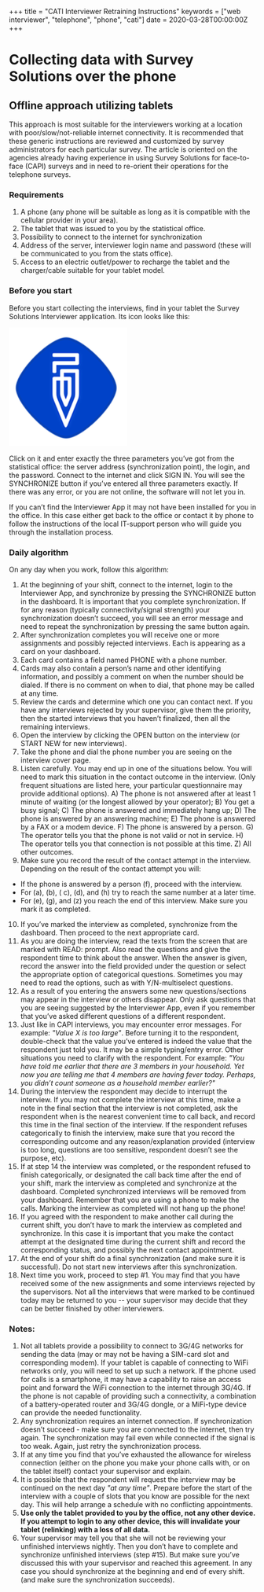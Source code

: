 +++
title = "CATI Interviewer Retraining Instructions"
keywords = ["web interviewer", "telephone", "phone", "cati"]
date = 2020-03-28T00:00:00Z
+++


Collecting data with Survey Solutions over the phone
=============================================================

Offline approach utilizing tablets
-----------------------------------------

This approach is most suitable for the interviewers working at a location with poor/slow/not-reliable internet connectivity. It is recommended that these generic instructions are reviewed and customized by survey administrators for each particular survey.
The article is oriented on the agencies already having experience in using Survey Solutions for face-to-face (CAPI) surveys and in need to re-orient their operations for the telephone surveys.

### Requirements

1. A phone (any phone will be suitable as long as it is compatible with the cellular provider in your area).
2. The tablet that was issued to you by the statistical office.
3. Possibility to connect to the internet for synchronization
4. Address of the server, interviewer login name and password (these will be communicated to you from the stats office).
5. Access to an electric outlet/power to recharge the tablet and the charger/cable suitable for your tablet model.

### Before you start

Before you start collecting the interviews, find in your tablet the Survey Solutions Interviewer application. Its icon looks like this: 

<IMG SRC="images/interviewer_icon.png">

Click on it and enter exactly the three parameters you’ve got from the statistical office: the server address (synchronization point), the login, and the password. Connect to the internet and click SIGN IN. You will see the SYNCHRONIZE button if you’ve entered all three parameters exactly. If there was any error, or you are not online, the software will not let you in.

If you can’t find the Interviewer App it may not have been installed for you in the office. In this case either get back to the office or contact it by phone to follow the instructions of the local IT-support person who will guide you through the installation process.

### Daily algorithm

On any day when you work, follow this algorithm:

1. At the beginning of your shift, connect to the internet, login to the Interviewer App, and synchronize by pressing the SYNCHRONIZE button in the dashboard. It is important that you complete synchronization. If for any reason (typically connectivity/signal strength) your synchronization doesn’t succeed, you will see an error message and need to repeat the synchronization by pressing the same button again.
2. After synchronization completes you will receive one or more assignments and possibly rejected interviews. Each is appearing as a card on your dashboard.
3. Each card contains a field named PHONE with a phone number. 
4. Cards may also contain a person’s name and other identifying information, and possibly a comment on when the number should be dialed. If there is no comment on when to dial, that phone may be called at any time.
5. Review the cards and determine which one you can contact next. If you have any interviews rejected by your supervisor, give them the priority, then the started interviews that you haven’t finalized, then all the remaining interviews.
6. Open the interview by clicking the OPEN button on the interview (or START NEW for new interviews).
7. Take the phone and dial the phone number you are seeing on the interview cover page.
8. Listen carefully. You may end up in one of the situations below. You will need to mark this situation in the contact outcome in the interview. (Only frequent situations are listed here, your particular questionnaire may provide additional options).
A) The phone is not answered after at least 1 minute of waiting (or the longest allowed by your operator);
B) You get a busy signal;
C) The phone is answered and immediately hang up;
D) The phone is answered by an answering machine;
E) The phone is answered by a FAX or a modem device.
F) The phone is answered by a person.
G) The operator tells you that the phone is not valid or not in service.
H) The operator tells you that connection is not possible at this time.
Z) All other outcomes.
9. Make sure you record the result of the contact attempt in the interview. Depending on the result of the contact attempt you will:
 
 - If the phone is answered by a person (f), proceed with the interview.
 - For (a), (b), ( c), (d), and (h) try to reach the same number at a later time.
 - For (e), (g), and (z) you reach the end of this interview. Make sure you mark it as completed.

10. If you’ve marked the interview as completed, synchronize from the dashboard. Then proceed to the next appropriate card.
11. As you are doing the interview, read the texts from the screen that are marked with READ: prompt. Also read the questions and give the respondent time to think about the answer. When the answer is given, record the answer into the field provided under the question or select the appropriate option of categorical questions. Sometimes you may need to read the options, such as with Y/N-multiselect questions.
12. As a result of you entering the answers some new questions/sections may appear in the interview or others disappear. Only ask questions that you are seeing suggested by the Interviewer App, even if you remember that you’ve asked different questions of a different respondent.
13. Just like in CAPI interviews, you may encounter error messages. For example: *"Value X is too large"*. Before turning it to the respondent, double-check that the value you’ve entered is indeed the value that the respondent just told you. It may be a simple typing/entry error. Other situations you need to clarify with the respondent. For example: *"You have told me earlier that there are 3 members in your household. Yet now you are telling me that 4 members are having fever today. Perhaps, you didn’t count someone as a household member earlier?"*
14. During the interview the respondent may decide to interrupt the interview. If you may not complete the interview at this time, make a note in the final section that the interview is not completed, ask the respondent when is the nearest convenient time to call back, and record this time in the final section of the interview. If the respondent refuses categorically to finish the interview, make sure that you record the corresponding outcome and any reason/explanation provided (interview is too long, questions are too sensitive, respondent doesn’t see the purpose, etc).
15. If at step 14 the interview was completed, or the respondent refused to finish categorically, or designated the call back time after the end of your shift, mark the interview as completed and synchronize at the dashboard. Completed synchronized interviews will be removed from your dashboard. Remember that you are using a phone to make the calls. Marking the interview as completed will not hang up the phone!
16. If you agreed with the respondent to make another call during the current shift, you don’t have to mark the interview as completed and synchronize. In this case it is important that you make the contact attempt at the designated time during the current shift and record the corresponding status, and possibly the next contact appointment.
17. At the end of your shift do a final synchronization (and make sure it is successful). Do not start new interviews after this synchronization.
18. Next time you work, proceed to step #1. You may find that you have received some of the new assignments and some interviews rejected by the supervisors. Not all the interviews that were marked to be continued today may be returned to you -- your supervisor may decide that they can be better finished by other interviewers.

### Notes: 

1. Not all tablets provide a possibility to connect to 3G/4G networks for sending the data (may or may not be having a SIM-card slot and corresponding modem). If your tablet is capable of connecting to WiFi networks only, you will need to set up such a network. If the phone used for calls is a smartphone, it may have a capability to raise an access point and forward the WiFi connection to the internet through 3G/4G. If the phone is not capable of providing such a connectivity, a combination of a battery-operated router and 3G/4G dongle, or a MiFi-type device can provide the needed functionality.
2. Any synchronization requires an internet connection. If synchronization doesn’t succeed - make sure you are connected to the internet, then try again. The synchronization may fail even while connected if the signal is too weak. Again, just retry the synchronization process.
3. If at any time you find that you’ve exhausted the allowance for wireless connection (either on the phone you make your phone calls with, or on the tablet itself) contact your supervisor and explain.
4. It is possible that the respondent will request the interview may be continued on the next day *"at any time"*. Prepare before the start of the interview with a couple of slots that you know are possible for the next day. This will help arrange a schedule with no conflicting appointments.
5. **Use only the tablet provided to you by the office, not any other device. If you attempt to login to any other device, this will invalidate your tablet (relinking) with a loss of all data.**
6. Your supervisor may tell you that she will not be reviewing your unfinished interviews nightly. Then you don’t have to complete and synchronize unfinished interviews (step #15). But make sure you’ve discussed this with your supervisor and reached this agreement. In any case you should synchronize at the beginning and end of every shift. (and make sure the synchronization succeeds).
